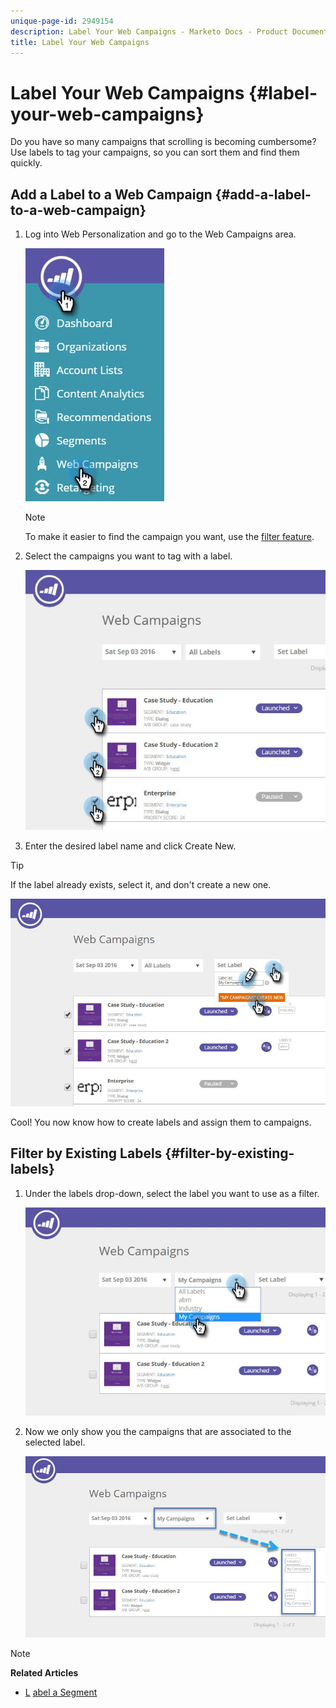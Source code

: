```yaml
---
unique-page-id: 2949154
description: Label Your Web Campaigns - Marketo Docs - Product Documentation
title: Label Your Web Campaigns
---
```


# Label Your Web Campaigns {#label-your-web-campaigns}

Do you have so many campaigns that scrolling is becoming cumbersome? Use labels to tag your campaigns, so you can sort them and find them quickly.

## Add a Label to a Web Campaign {#add-a-label-to-a-web-campaign}

1. Log into Web Personalization and go to the Web Campaigns area. 

   ![](assets/web-campaigns-hand.jpg)

   >[!NOTE]
   >
   >To make it easier to find the campaign you want, use the [filter feature](filter-web-campaigns.md).

1. Select the campaigns you want to tag with a label.

   ![](assets/web-campaigns-label.jpg)

1. Enter the desired label name and click Create New.

>[!TIP]
>
>If the label already exists, select it, and don't create a new one.

![](assets/web-campaigns-set-label.jpg)

Cool! You now know how to create labels and assign them to campaigns.

## Filter by Existing Labels {#filter-by-existing-labels}

1. Under the labels drop-down, select the label you want to use as a filter.

   ![](assets/web-campaigns-my-campaigns-dropdown.jpg)

1. Now we only show you the campaigns that are associated to the selected label.

   ![](assets/web-campaigns-label-showing.jpg)

>[!NOTE]
>
>**Related Articles**
>
>* [L](create-a-new-in-zone-web-campaign.md) [abel a Segment](../../../product-docs/web-personalization/using-web-segments/label-your-segment.md)
>

